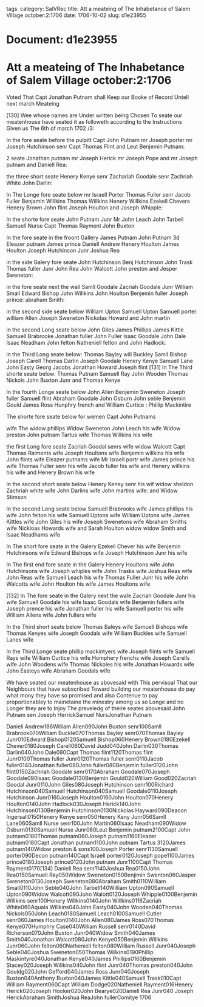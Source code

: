tags: 
category: SalVRec
title: Att a meateing of The Inhabetance of Salem Village october:2:1706
date: 1706-10-02
slug: d1e23955




# Document: d1e23955


# Att a meateing of The Inhabetance of Salem Village october:2:1706 

Voted That Capt Jonathan Putnam shall Keep our Booke of Record Untell next march Meateing

[130] Wee whose names are Under written being Chosen To seate our meatenhouse have seated it as followeth according to the Instructions Given us The 6th of march 1702 /3:

In the fore seate before the pulpitt Capt John Putnam mr Joseph porter mr Joseph Hutchinson senr Capt Thomas Flint and Leut Benjemin Putnam:

2 seate Jonathan putnam mr Joseph Herick mr Joseph Pope and mr Joseph putnam and Daniell Rea:

the three short seate Henery Kenye senr Zachariah Goodale senr Zachriah White John Darlin:

In The Longe fore seate below mr Israell Porter Thomas Fuller senr Jacob Fuller Benjamin Willkins Thomas Willkins Henery Willkins Ezekell Chevers Henery Brown John flint Joseph Houlton and Joseph Whipple:

In the shorte fore seate John Putnam Junr Mr John Leach John Tarbell Samuell Nurse Capt Thomas Rayment John Buxton

In the fore seate in the froont Gallery James Putnam John Putnam 3d Eleazer putnam James prince Daniell Andrew Henery Houlton James Houlton Joseph Hutchinson Junr Joshua Rea

in the side Galery fore seate John Hutchinson Benj Hutchinson John Trask Thomas fuller Junr John Rea John Walcott John preston and Jesper Sweneton:

in the fore seate next the wall Samll Goodale Zacriah Goodale Junr William Small Edward Bishop John Willkins John Houlton Benjemin fuller Joseph prince: abraham Smith:

in the second side seate below William Upton Samuell Upton Samuell porter william Allen Joseph Sweneton Nickolas Howard and John martin

in the second Long seate below John Giles James Phillips James Kittle Samuell Brabrooke Jonathan fuller John Fuller Isaac Goodale John Dale Isaac Neadham John felton Natheniell felton and John Hadlock:

in the Third Long seate below: Thomas Bayley will Buckley Samll Bishop Joseph Carell Thomas Darlin Joseph Goodale Henery Kenye Samuell Lane John Easty Georg Jacobs Jonathan Howard Joseph flint [131] In The Third shorte seate below: Thomas Putnam Samuell Ray John Wooden Thomas Nickols John Buxton Junr and Thomas Kenye

In the fourth Longe seate below John Allen Benjemin Sweneton Joseph fuller Samuell flint Abraham Goodale John Osburn John seble Benjemin Gould James Ross Hunphry french and William Curtice : Phillip Mackintire 

The shorte fore seate below for wemen Capt John Putnams

wife The widow phillips Widow Sweneton John Leach his wife Widow preston John putnam Tartus wife Thomas Willkins his wife

the first Long fore seate Zacriah Goodal senrs wife widow Walcott Capt Thomas Raiments wife Joseph Houltons wife Benjemin willkins his wife John flints wife Eleazer putnams wife Mr Israell portr wife James prince his wife Thomas Fuller senr his wife Jacob fuller his wife and Henery willkins his wife and Henery Brown his wife

In the second short seate below Henery Keney senr his wif widow sheldon Zachriah white wife John Darlins wife John martins wife: and Widow Stimson

In the second Long seate below Samuell Brabrooks wife James phillips his wife John felton his wife Samuell Uptons wife William Uptons wife James Kittles wife John Giles his wife Joseph Swenetons wife Abraham Smiths wife Nickloas Howards wife and Sarah Houlton widow widow Smith and Isaac Neadhams wife

In The short fore seate in the Galery Ezekell Chever his wife Benjemin Hutchinsons wife Edward Bishops wife Joseph Hutchinson Junr his wife

In The first end fore seate in the Galery Henery Houltons wife John Hutchinsons wife Joseph whiples wife John Trasks wife Joshua Reas wife John Reas wife Samuell Leach his wife Thomas Fuller Junr his wife John Walcotts wife John Houlton his wife James Houltons wife

[132] In The fore seate in the Galery next the wale Zacriah Goodale Junr his wife Samuell Goodale his wife Isaac Goodals wife Benjemin fullers wife Joseph prence his wife Jonathan fuller his wife Samuell porter his wife William Allens wife John fullers wife

In the Third short seate below Thomas Baleys wife Samuell Bishops wife Thomas Kenyes wife Joseph Goodals wife William Buckles wife Samuell Lanes wife

In the Third Longe seate phillip mackintyers wife Joseph flints wife Samuell Rays wife William Curtice his wife Homphery frenchs wife Joseph Carells wife John Woodens wife Thomas Nickoles his wife Jonathan Howards wife John Easteys wife Abraham Goodals wife

We have seated our meatenhouse as abovesaid with This pervisoal That our Neighbours that have subscribed Toward building our meatenhouse do pay what mony they have so promised and also Contenue to pay proportionabley to mainetaine the minestry among us so Longe and no Longer they are to Injoy The preveledg of theire seates abovesaid John Putnam sen Joseph HerrickSamuel NursJonathan Putnam

Daniell Andrew186William Allen090John Buxton senr100Samll Brabrook070William Buckle070Thomas Bayley senr070Thomas Bayley Junr010Edward Bishop0120Samuell Bishop060Henery Brown0180Ezekell Chever0180Joseph Carell060David Judd040John Darlin030Thomas Darlin040John Dale080Capt Thomas flint1120Thomas flint Junr0100Thomas fuller Junr0120Thomas fuller senr0110Jacob fuller0140Jonathan fuller080John fuller080Benjemin fuller0120John flint0150Zachriah Goodale senr0170Abraham Goodale070Joseph Goodale090Isaac Goodale0130Benjemin Gould020William Good020Zacriah Goodal Junr0110John Giles080Joseph Hutchinson senr100Richard Hutchinson040Samuell Hutchinson040Samuell Goodale0110Joseph Hutchinson Junr0160Joseph Houlton0160John Houlton070Henery Houlton0140John Hadlock030Joseph Herick140John Hutchinson0130Benjemin Hutchinson0130Nickolas Hayward090Deacon Ingersall0150Henery Kenye senr050Henery Keny Junr056Samll Lane060Samll Nurse senr100John Martin060Isaac Neadham090Widow Osburn0130Samuell Nurse Junr060Leut Benjemin putnam2100Capt John putnam0180Thomas putnam060Joseph putnam1160Eleazer putnam0180Capt Jonathan putnam1100John putnam Tartus 3120James putnam140Widow preston & sons100Joseph Porter senr1130Samuell porter090Decon putnam140Capt Israell porter0120Joseph pope1100James prince0180Joseph prince0120John putnam Junr1100Capt Thomas Rayment0170[134] Daniell Rea senr1140Joshua Rea0150John Rea0150Samuell Ray050Widow Sweneton0150Benjimin Swenton060Jasper Sweneton0130Joseph Sweneton080Abraham Smith0110William Small0110John Seble040John Tarbell140William Upton090Samuell Upton090Widow Walcott090John Walott0120Joseph Whipple0100Benjemin Willkins senr100Henery Willkins0140John Willkins0116Zacriah White060Aquala Willkins040John Easty040John Wooden040Thomas Nickols050John Leach0180Samuell Leach0100Samuell Cutler senr060James Houlton0140John Allen080James Ross070Thomas Kenye070Humphry Case040William Russell senr0140David Richerson070John Buxton Junr040Widow Smith040James Smith040Jonathan Walcott080John Kenye050Benjemin Willkins Junr060John felton060Natheniell felton080William Russell Junr040Joseph Seble040Joshua Sweneton050Thomas Willkins0190Phillip Maskintyre040Jonathan Kenye040James Phillips0160Benjemin Stacey020Joseph Willkins040John flint Junr040Thomas preston040John Gouldg020John Gefford040James Ross Junr040Joseph Buxton040Anthony Buxton040James Kittle040Samuell Trask010Capt William Rayment060Capt William Dodge020Natheniell Rayment016Henery Herick020Joseph Hooker020John Bearye020Daniell Rea Junr040 Joseph HerickAbraham SmithJoshua ReaJohn fullerComitye 1706
